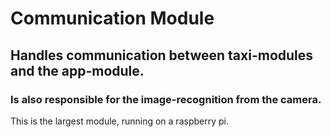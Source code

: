 # Communication Module
## Handles communication between taxi-modules and the app-module.
### Is also responsible for the image-recognition from the camera.

This is the largest module, running on a raspberry pi.
